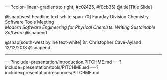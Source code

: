 ---?color=linear-gradient(to right, #c02425, #f0cb35)
@title[Title Slide]

@snap[west headline text-white span-70]
Faraday Division Chemistry Software Tools Meeting<br>*Modern Software Engineering for Physical Chemists: Writing Sustainable Software*
@snapend

@snap[south-west byline  text-white]
Dr. Christopher Cave-Ayland<br>
12/12/2018
@snapend

---

---?include=presentation/introduction/PITCHME.md
---?include=presentation/tools/PITCHME.md
---?include=presentation/resources/PITCHME.md


<!-- @title[Slide Markdown] -->

<!-- ### Each slide in this presentation is provided as a *template*. -->

<!-- <br><br> -->

<!-- 1. Select only the slide templates that you need. -->
<!-- 1. Customize the template _markdown content_. -->
<!-- 1. Optionally, override template _styles_ and _settings_. -->
<!-- 1. Then present and publish with GitPitch @fa[smile-o] -->
<!-- <br><br> -->


<!-- --- -->
<!-- @title[Tip! Fullscreen] -->

<!-- ![TIP](template/img/tip.png) -->
<!-- <br> -->
<!-- For the best viewing experience, press F for fullscreen. -->
<!-- @css[template-note](We recommend using the *SPACE* key to navigate between slides.) -->

<!-- ---?include=template/md/split-screen/PITCHME.md -->

<!-- ---?include=template/md/sidebar/PITCHME.md -->

<!-- ---?include=template/md/list-content/PITCHME.md -->

<!-- ---?include=template/md/boxed-text/PITCHME.md -->

<!-- ---?include=template/md/image/PITCHME.md -->

<!-- ---?include=template/md/sidebox/PITCHME.md -->

<!-- ---?include=template/md/code-presenting/PITCHME.md -->

<!-- ---?include=template/md/header-footer/PITCHME.md -->

<!-- ---?include=template/md/quotation/PITCHME.md -->

<!-- ---?include=template/md/announcement/PITCHME.md -->

<!-- ---?include=template/md/about/PITCHME.md -->

<!-- ---?include=template/md/wrap-up/PITCHME.md -->

<!-- --- -->
<!-- @title[The Template Docs] -->

<!-- @snap[west span-100] -->
<!-- ### **Now it's @color[#E49436](your) turn.** -->

<!-- <br> -->

<!-- #### Use these templates to create custom slides. -->
<!-- #### **Then amaze your audience with a Git@color[#E49436](Pitch) slideshow @fa[smile-o]** -->
<!-- @snapend -->

<!-- @snap[south docslink span-100] -->
<!-- For supporting documentation see the [The Template Docs](https://gitpitch.com/docs/the-template) -->
<!-- @snapend -->

